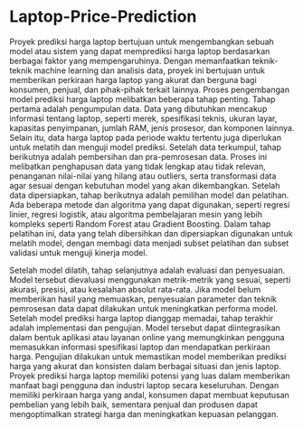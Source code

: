 # Laptop-Price-Prediction
Proyek prediksi harga laptop bertujuan untuk mengembangkan sebuah model atau sistem yang dapat memprediksi harga laptop berdasarkan berbagai faktor yang mempengaruhinya. Dengan memanfaatkan teknik-teknik machine learning dan analisis data, proyek ini bertujuan untuk memberikan perkiraan harga laptop yang akurat dan berguna bagi konsumen, penjual, dan pihak-pihak terkait lainnya. Proses pengembangan model prediksi harga laptop melibatkan beberapa tahap penting. Tahap pertama adalah pengumpulan data. Data yang dibutuhkan mencakup informasi tentang laptop, seperti merek, spesifikasi teknis, ukuran layar, kapasitas penyimpanan, jumlah RAM, jenis prosesor, dan komponen lainnya. Selain itu, data harga laptop pada periode waktu tertentu juga diperlukan untuk melatih dan menguji model prediksi. Setelah data terkumpul, tahap berikutnya adalah pembersihan dan pra-pemrosesan data. Proses ini melibatkan penghapusan data yang tidak lengkap atau tidak relevan, penanganan nilai-nilai yang hilang atau outliers, serta transformasi data agar sesuai dengan kebutuhan model yang akan dikembangkan. Setelah data dipersiapkan, tahap berikutnya adalah pemilihan model dan pelatihan. Ada beberapa metode dan algoritma yang dapat digunakan, seperti regresi linier, regresi logistik, atau algoritma pembelajaran mesin yang lebih kompleks seperti Random Forest atau Gradient Boosting. Dalam tahap pelatihan ini, data yang telah dibersihkan dan dipersiapkan digunakan untuk melatih model, dengan membagi data menjadi subset pelatihan dan subset validasi untuk menguji kinerja model.

Setelah model dilatih, tahap selanjutnya adalah evaluasi dan penyesuaian. Model tersebut dievaluasi menggunakan metrik-metrik yang sesuai, seperti akurasi, presisi, atau kesalahan absolut rata-rata. Jika model belum memberikan hasil yang memuaskan, penyesuaian parameter dan teknik pemrosesan data dapat dilakukan untuk meningkatkan performa model. Setelah model prediksi harga laptop dianggap memadai, tahap terakhir adalah implementasi dan pengujian. Model tersebut dapat diintegrasikan dalam bentuk aplikasi atau layanan online yang memungkinkan pengguna memasukkan informasi spesifikasi laptop dan mendapatkan perkiraan harga. Pengujian dilakukan untuk memastikan model memberikan prediksi harga yang akurat dan konsisten dalam berbagai situasi dan jenis laptop. Proyek prediksi harga laptop memiliki potensi yang luas dalam memberikan manfaat bagi pengguna dan industri laptop secara keseluruhan. Dengan memiliki perkiraan harga yang andal, konsumen dapat membuat keputusan pembelian yang lebih baik, sementara penjual dan produsen dapat mengoptimalkan strategi harga dan meningkatkan kepuasan pelanggan.
